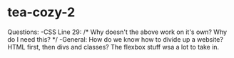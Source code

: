# tea-cozy-2

Questions:
-CSS Line 29:
    /* Why doesn't the above work on it's own? Why do I need this? */
-General:
    How do we know how to divide up a website? HTML first, then divs and classes? The flexbox stuff wsa a lot to take in.
